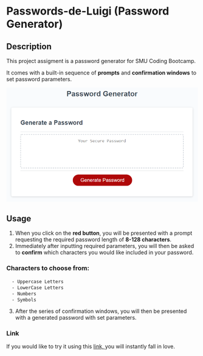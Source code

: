 # Passwords-de-Luigi (Password Generator)

## Description
This project assigment is a password generator for SMU Coding Bootcamp.

It comes with a built-in sequence of **prompts** and **confirmation windows** to set password parameters.

![](img/03-javascript-homework-demo.png)

## Usage

1. When you click on the **red button**, you will be presented with a prompt requesting the required password length of **8-128 characters**.
2. Immediately after inputting required parameters, you will then be asked to **confirm** which characters you would like included in your password.
  ### Characters to choose from:
      - Uppercase Letters
      - LowerCase Letters
      - Numbers
      - Symbols
3. After the series of confirmation windows, you will then be presented with a generated password with set parameters.

### Link
If you would like to try it using this [link, ](https://wingz003.github.io/Passwords-de-Luigi/) you will instantly fall in love.
